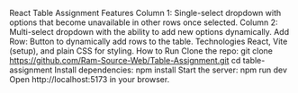 React Table Assignment
Features
Column 1: Single-select dropdown with options that become unavailable in other rows once selected.
Column 2: Multi-select dropdown with the ability to add new options dynamically.
Add Row: Button to dynamically add rows to the table.
Technologies
React, Vite (setup), and plain CSS for styling.
How to Run
Clone the repo:
git clone  https://github.com/Ram-Source-Web/Table-Assignment.git
cd table-assignment
Install dependencies:
npm install
Start the server:
npm run dev
Open http://localhost:5173 in your browser.
